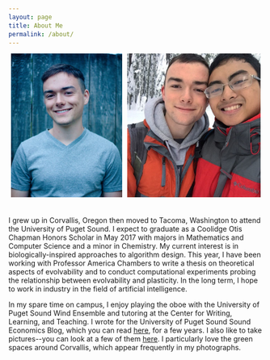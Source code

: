 ```yaml
---
layout: page
title: About Me
permalink: /about/
---
```


<style>
  .img-group{
  	display:flex;
    width:100%;
    margin:auto;
  }

  .flex-container{
  	display:flex;
  }

  .flex-aspect .img-container1{
	   flex:0.7748;
  }

  .flex-aspect .img-container2{
	   flex:0.9282;
  }

  .padding {
	padding: 0px 5px 20px 5px;
}

</style>

<div class="img-group flex-container flex-aspect">
  <div class = "img-container1 padding">
    <img src="/resources/personal_photo_1.jpg" alt="Headshot by Hanna McIntosh"/>
  </div>

  <div class = "img-container2 padding">
    <img src="/resources/personal_photo_2.jpg" alt="Skiing with Nathan"/>
  </div>
</div>


I grew up in Corvallis, Oregon then moved to Tacoma, Washington to attend the University of Puget Sound.
I expect to graduate as a Coolidge Otis Chapman Honors Scholar in May 2017 with majors in Mathematics and Computer Science and a minor in Chemistry.
My current interest is in biologically-inspired approaches
to algorithm design.
This year, I have been working with Professor America Chambers to write a thesis on theoretical aspects of evolvability and to conduct computational experiments probing the relationship between evolvability and plasticity.
In the long term, I hope to work in industry in the field of artificial intelligence.

In my spare time on campus, I enjoy playing the oboe with the University of Puget Sound Wind Ensemble and tutoring at the Center for Writing, Learning, and Teaching.
I wrote for the University of Puget Sound Sound Economics Blog, which you can read [here](https://blogs.pugetsound.edu/econ/), for a few years.
I also like to take pictures--you can look at a few of them [here](http://mmore500.tumblr.com).
I particularly love the green spaces around Corvallis, which appear frequently in my photographs.
